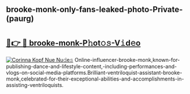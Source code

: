 ## brooke-monk-only-fans​-leaked-photo​-Private-(paurg)


# <h2><a href="https://mediaupload.pro?title=brooke-monk&ref=git">🔗👉 🔴 brooke-monk-P𝚑ot𝚘𝚜-V𝚒d𝚎o</a></h2>

[![Corinna Kopf Nue Nu𝚍e𝚜](https://i.imgur.com/0qMVB7G.gif)](https://mediaupload.pro?title=brooke-monk&ref=git)
Online-influencer-brooke-monk,known-for-publishing-dance-and-lifestyle-content,-including-performances-and-vlogs-on-social-media-platforms.Brilliant-ventriloquist-assistant-brooke-monk,celebrated-for-their-exceptional-abilities-and-accomplishments-in-assisting-ventriloquists.  